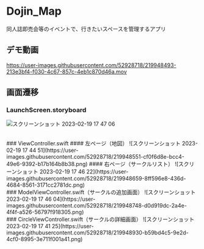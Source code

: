 # Dojin_Map
同人誌即売会等のイベントで、行きたいスペースを管理するアプリ
<br>
## デモ動画


https://user-images.githubusercontent.com/52928718/219948493-213e3bf4-f030-4c67-857c-4eb1c870d46a.mov



## 画面遷移
### LaunchScreen.storyboard
![スクリーンショット 2023-02-19 17 47 06](https://user-images.githubusercontent.com/52928718/219948531-36e6f60c-a1f4-46ef-8401-5c83562b7970.png)

<br>
### ViewController.swift
#### 左ページ（地図）
![スクリーンショット 2023-02-19 17 44 51](https://user-images.githubusercontent.com/52928718/219948551-cf0f6d8e-bcc4-49e6-9392-b17b164b8b38.png)
#### 右ページ（サークルリスト）
![スクリーンショット 2023-02-19 17 46 22](https://user-images.githubusercontent.com/52928718/219948659-8ff596e8-436d-4684-8561-3171cc2781dc.png)
<br>
### ModelViewController.swift（サークルの追加画面）
![スクリーンショット 2023-02-19 17 46 04](https://user-images.githubusercontent.com/52928718/219948748-d0d919dc-2a4e-4f4f-a526-56797f918305.png)
<br>
### CircleViewController.swift（サークルの詳細画面）
![スクリーンショット 2023-02-19 17 41 25](https://user-images.githubusercontent.com/52928718/219948930-b59bd4c5-9e2d-4cf0-8995-3e711f001a41.png)
